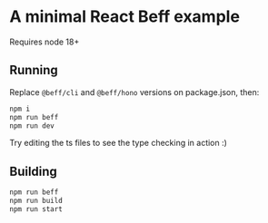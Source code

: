 # A minimal React Beff example

Requires node 18+

## Running

Replace `@beff/cli` and `@beff/hono` versions on package.json, then:

```bash
npm i
npm run beff
npm run dev
```

Try editing the ts files to see the type checking in action :)

## Building

```bash
npm run beff
npm run build
npm run start
```
